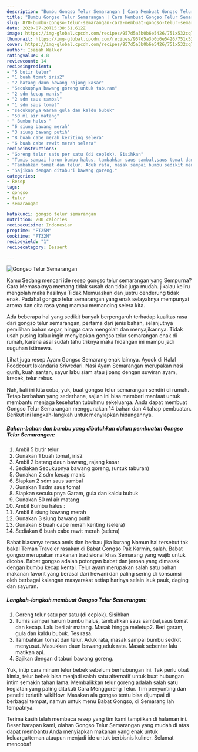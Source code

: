 ```yaml
---
description: "Bumbu Gongso Telur Semarangan | Cara Membuat Gongso Telur Semarangan Yang Mudah Dan Praktis"
title: "Bumbu Gongso Telur Semarangan | Cara Membuat Gongso Telur Semarangan Yang Mudah Dan Praktis"
slug: 870-bumbu-gongso-telur-semarangan-cara-membuat-gongso-telur-semarangan-yang-mudah-dan-praktis
date: 2020-07-20T15:38:51.612Z
image: https://img-global.cpcdn.com/recipes/957d5a3b0b6e5426/751x532cq70/gongso-telur-semarangan-foto-resep-utama.jpg
thumbnail: https://img-global.cpcdn.com/recipes/957d5a3b0b6e5426/751x532cq70/gongso-telur-semarangan-foto-resep-utama.jpg
cover: https://img-global.cpcdn.com/recipes/957d5a3b0b6e5426/751x532cq70/gongso-telur-semarangan-foto-resep-utama.jpg
author: Isaiah Walker
ratingvalue: 4.8
reviewcount: 14
recipeingredient:
- "5 butir telur"
- "1 buah tomat iris2"
- "2 batang daun bawang rajang kasar"
- "Secukupnya bawang goreng untuk taburan"
- "2 sdm kecap manis"
- "2 sdm saus sambal"
- "1 sdm saus tomat"
- "secukupnya Garam gula dan kaldu bubuk"
- "50 ml air matang"
- " Bumbu halus "
- "6 siung bawang merah"
- "3 siung bawang putih"
- "8 buah cabe merah keriting selera"
- "6 buah cabe rawit merah selera"
recipeinstructions:
- "Goreng telur satu per satu (di ceplok). Sisihkan"
- "Tumis sampai harum bumbu halus, tambahkan saus sambal,saus tomat dan kecap. Lalu beri air matang. Masak hingga meletup2. Beri garam, gula dan kaldu bubuk. Tes rasa."
- "Tambahkan tomat dan telur. Aduk rata, masak sampai bumbu sedikit menyusut. Masukkan daun bawang,aduk rata. Masak sebentar lalu matikan api."
- "Sajikan dengan ditaburi bawang goreng."
categories:
- Resep
tags:
- gongso
- telur
- semarangan

katakunci: gongso telur semarangan 
nutrition: 200 calories
recipecuisine: Indonesian
preptime: "PT25M"
cooktime: "PT32M"
recipeyield: "1"
recipecategory: Dessert

---
```



![Gongso Telur Semarangan](https://img-global.cpcdn.com/recipes/957d5a3b0b6e5426/751x532cq70/gongso-telur-semarangan-foto-resep-utama.jpg)

Kamu Sedang mencari ide resep gongso telur semarangan yang Sempurna? Cara Memasaknya memang tidak susah dan tidak juga mudah. jikalau keliru mengolah maka hasilnya Tidak Memuaskan dan justru cenderung tidak enak. Padahal gongso telur semarangan yang enak selayaknya mempunyai aroma dan cita rasa yang mampu memancing selera kita.

Ada beberapa hal yang sedikit banyak berpengaruh terhadap kualitas rasa dari gongso telur semarangan, pertama dari jenis bahan, selanjutnya pemilihan bahan segar, hingga cara mengolah dan menyajikannya. Tidak usah pusing kalau ingin menyiapkan gongso telur semarangan enak di rumah, karena asal sudah tahu triknya maka hidangan ini mampu jadi suguhan istimewa.

Lihat juga resep Ayam Gongso Semarang enak lainnya. Ayook di Halal Foodcourt Iskandaria Sriwedari. Nasi Ayam Semarangan merupakan nasi gurih, kuah santan, sayur labu siam atau jipang dengan suwiran ayam, krecek, telur rebus.


Nah, kali ini kita coba, yuk, buat gongso telur semarangan sendiri di rumah. Tetap berbahan yang sederhana, sajian ini bisa memberi manfaat untuk membantu menjaga kesehatan tubuhmu sekeluarga. Anda dapat membuat Gongso Telur Semarangan menggunakan 14 bahan dan 4 tahap pembuatan. Berikut ini langkah-langkah untuk menyiapkan hidangannya.

<!--inarticleads1-->

##### Bahan-bahan dan bumbu yang dibutuhkan dalam pembuatan Gongso Telur Semarangan:

1. Ambil 5 butir telur
1. Gunakan 1 buah tomat, iris2
1. Ambil 2 batang daun bawang, rajang kasar
1. Sediakan Secukupnya bawang goreng, (untuk taburan)
1. Gunakan 2 sdm kecap manis
1. Siapkan 2 sdm saus sambal
1. Gunakan 1 sdm saus tomat
1. Siapkan secukupnya Garam, gula dan kaldu bubuk
1. Gunakan 50 ml air matang
1. Ambil  Bumbu halus :
1. Ambil 6 siung bawang merah
1. Gunakan 3 siung bawang putih
1. Gunakan 8 buah cabe merah keriting (selera)
1. Sediakan 6 buah cabe rawit merah (selera)


Babat biasanya terasa amis dan berbau jika kurang Namun hal tersebut tak bakal Teman Traveler rasakan di Babat Gongso Pak Karmin, salah. Babat gongso merupakan makanan tradisional khas Semarang yang wajib untuk dicoba. Babat gongso adalah potongan babat dan jeroan yang dimasak dengan bumbu kecap kental. Telur ayam merupakan salah satu bahan makanan favorit yang berasal dari hewani dan paling sering di konsumsi oleh berbagai kalangan masyarakat setiap harinya selain lauk pauk, daging dan sayuran. 

<!--inarticleads2-->

##### Langkah-langkah membuat Gongso Telur Semarangan:

1. Goreng telur satu per satu (di ceplok). Sisihkan
1. Tumis sampai harum bumbu halus, tambahkan saus sambal,saus tomat dan kecap. Lalu beri air matang. Masak hingga meletup2. Beri garam, gula dan kaldu bubuk. Tes rasa.
1. Tambahkan tomat dan telur. Aduk rata, masak sampai bumbu sedikit menyusut. Masukkan daun bawang,aduk rata. Masak sebentar lalu matikan api.
1. Sajikan dengan ditaburi bawang goreng.


Yuk, intip cara minum telur bebek sebelum berhubungan ini. Tak perlu obat kimia, telur bebek bisa menjadi salah satu alternatif untuk buat hubungan intim semakin tahan lama. Membalikkan telur goreng adalah salah satu kegiatan yang paling ditakuti Cara Menggoreng Telur. Tim penyunting dan peneliti terlatih wikiHow. Masakan ala gongso tentu bisa dijumpai di berbagai tempat, namun untuk menu Babat Gongso, di Semarang lah tempatnya. 

Terima kasih telah membaca resep yang tim kami tampilkan di halaman ini. Besar harapan kami, olahan Gongso Telur Semarangan yang mudah di atas dapat membantu Anda menyiapkan makanan yang enak untuk keluarga/teman ataupun menjadi ide untuk berbisnis kuliner. Selamat mencoba!

